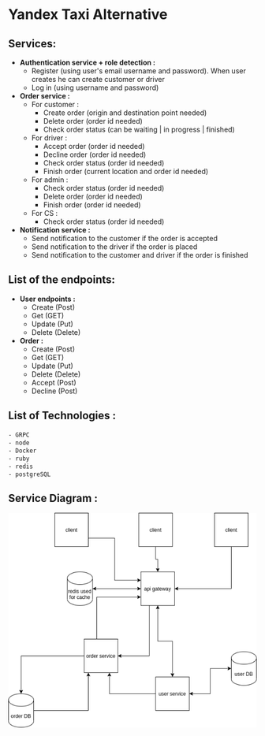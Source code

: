 # **Yandex Taxi Alternative**
## **Services:**
- **Authentication service + role detection :**
    - Register (using user's email username and password). When user creates he can create customer or driver
    - Log in (using username and password)
- **Order service :** 
    - For customer :
        - Create order (origin and destination point needed)
        - Delete order (order id needed)
        - Check order status (can be waiting | in progress | finished)
    - For driver :
        - Accept order (order id needed)
        - Decline order (order id needed)
        - Check order status (order id needed)
        - Finish order (current location and order id needed)
    - For admin :
        - Check order status (order id needed)
        - Delete order (order id needed)
        - Finish order (order id needed)
    - For CS :
        - Check order status (order id needed)
- **Notification service :**
    - Send notification to the customer if the order is accepted
    - Send notification to the driver if the order is placed
    - Send notification to the customer and driver if the order is finished
 ## **List of the endpoints:**
 - **User endpoints :**
    - Create (Post)
    - Get (GET)
    - Update (Put) 
    - Delete (Delete) 
 - **Order :**
    - Create (Post) 
    - Get (GET) 
    - Update (Put) 
    - Delete (Delete) 
    - Accept (Post) 
    - Decline (Post)
## **List of Technologies :**
    - GRPC
    - node
    - Docker
    - ruby
    - redis
    - postgreSQL
    
## **Service Diagram :**
    
   ![image](/ServiceDiagram.png)

    
